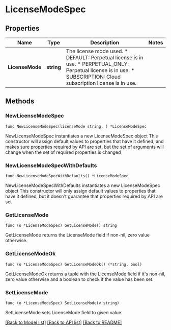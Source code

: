 # LicenseModeSpec

## Properties

Name | Type | Description | Notes
------------ | ------------- | ------------- | -------------
**LicenseMode** | **string** | The license mode used. * DEFAULT: Perpetual license is in use. * PERPETUAL_ONLY: Perpetual license is in use. * SUBSCRIPTION: Cloud subscription license is in use. | 

## Methods

### NewLicenseModeSpec

`func NewLicenseModeSpec(licenseMode string, ) *LicenseModeSpec`

NewLicenseModeSpec instantiates a new LicenseModeSpec object
This constructor will assign default values to properties that have it defined,
and makes sure properties required by API are set, but the set of arguments
will change when the set of required properties is changed

### NewLicenseModeSpecWithDefaults

`func NewLicenseModeSpecWithDefaults() *LicenseModeSpec`

NewLicenseModeSpecWithDefaults instantiates a new LicenseModeSpec object
This constructor will only assign default values to properties that have it defined,
but it doesn't guarantee that properties required by API are set

### GetLicenseMode

`func (o *LicenseModeSpec) GetLicenseMode() string`

GetLicenseMode returns the LicenseMode field if non-nil, zero value otherwise.

### GetLicenseModeOk

`func (o *LicenseModeSpec) GetLicenseModeOk() (*string, bool)`

GetLicenseModeOk returns a tuple with the LicenseMode field if it's non-nil, zero value otherwise
and a boolean to check if the value has been set.

### SetLicenseMode

`func (o *LicenseModeSpec) SetLicenseMode(v string)`

SetLicenseMode sets LicenseMode field to given value.



[[Back to Model list]](../README.md#documentation-for-models) [[Back to API list]](../README.md#documentation-for-api-endpoints) [[Back to README]](../README.md)


